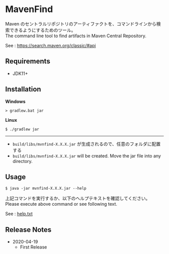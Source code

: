 # MavenFind
Maven のセントラルリポジトリのアーティファクトを、コマンドラインから検索できるようにするためのツール。  
The command line tool to find artifacts in Maven Central Repository.

See : https://search.maven.org/classic/#api

## Requirements
- JDK11+

## Installation
**Windows**

```
> gradlew.bat jar
```

**Linux**

```
$ ./gradlew jar
```

---

- `build/libs/mvnfind-X.X.X.jar` が生成されるので、任意のフォルダに配置する
- `build/libs/mvnfind-X.X.X.jar` will be created. Move the jar file into any directory.


## Usage
```
$ java -jar mvnfind-X.X.X.jar --help
```

上記コマンドを実行するか、以下のヘルプテキストを確認してください。  
Please execute above command or see following text. 

See : [help.txt](https://github.com/opengl-8080/MavenFind/blob/master/src/main/resources/help.txt)

## Release Notes
- 2020-04-19
    - First Release
